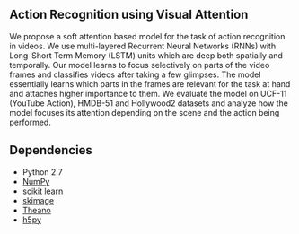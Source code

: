 ## Action Recognition using Visual Attention

We propose a soft attention based model for the task of action recognition in videos. 
We use multi-layered Recurrent Neural Networks (RNNs) with Long-Short Term Memory 
(LSTM) units which are deep both spatially and temporally. Our model learns to focus 
selectively on parts of the video frames and classifies videos after taking a few 
glimpses. The model essentially learns which parts in the frames are relevant for the 
task at hand and attaches higher importance to them. We evaluate the model on UCF-11 
(YouTube Action), HMDB-51 and Hollywood2 datasets and analyze how the model focuses its 
attention depending on the scene and the action being performed.

## Dependencies

* Python 2.7
* [NumPy](http://www.numpy.org/)
* [scikit learn](http://scikit-learn.org/stable/index.html)
* [skimage](http://scikit-image.org/docs/dev/api/skimage.html)
* [Theano](http://www.deeplearning.net/software/theano/)
* [h5py](http://docs.h5py.org/en/latest/)


